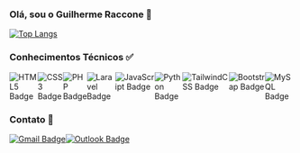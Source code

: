 ### Olá, sou o Guilherme Raccone 👋

[![Top Langs](https://github-readme-stats.vercel.app/api/top-langs/?username=guiraccone)](https://github.com/anuraghazra/github-readme-stats)

### Conhecimentos Técnicos ✅

<div style="display: flex;">
<img src="https://img.shields.io/badge/HTML5-E34F26?style=for-the-badge&logo=html5&logoColor=white" alt="HTML5 Badge"/>
<img src="https://img.shields.io/badge/CSS3-1572B6?style=for-the-badge&logo=css3&logoColor=white" alt="CSS3 Badge"/>
<img src="https://img.shields.io/badge/PHP-777BB4?style=for-the-badge&logo=php&logoColor=white" alt="PHP Badge"/>
<img src="https://img.shields.io/badge/Laravel-FF2D20?style=for-the-badge&logo=laravel&logoColor=white" alt="Laravel Badge"/>
<img src="https://img.shields.io/badge/JavaScript-F7DF1E?style=for-the-badge&logo=javascript&logoColor=black" alt="JavaScript Badge"/>
<img src="https://img.shields.io/badge/Python-3776AB?style=for-the-badge&logo=python&logoColor=white" alt="Python Badge"/>
<img src="https://img.shields.io/badge/Tailwind_CSS-38B2AC?style=for-the-badge&logo=tailwind-css&logoColor=white" alt="TailwindCSS Badge"/>
<img src="https://img.shields.io/badge/Bootstrap-563D7C?style=for-the-badge&logo=bootstrap&logoColor=white" alt="Bootstrap Badge"/>
<img src="https://img.shields.io/badge/MySQL-00000F?style=for-the-badge&logo=mysql&logoColor=white" alt="MySQL Badge"/>
</div>

### Contato 📩

<div style="display: flex;">
  <a href="mailto:guifixxer@gmail.com"><img src="https://img.shields.io/badge/Gmail-D14836?style=for-the-badge&logo=gmail&logoColor=white" alt="Gmail Badge"/></a>
  <a href="mailto:guilherme.raccone@hotmail.com"><img src="https://img.shields.io/badge/Microsoft_Outlook-0078D4?style=for-the-badge&logo=microsoft-outlook&logoColor=white" alt="Outlook Badge"/></a>
</div>

<!--
**guiraccone/guiraccone** is a ✨ _special_ ✨ repository because its `README.md` (this file) appears on your GitHub profile.
Here are some ideas to get you started:

- 🔭 I’m currently working on ...
- 🌱 I’m currently learning ...
- 👯 I’m looking to collaborate on ...
- 🤔 I’m looking for help with ...
- 💬 Ask me about ...
- 📫 How to reach me: ...
- 😄 Pronouns: ...
- ⚡ Fun fact: ...

Badges
https://dev.to/envoy_/150-badges-for-github-pnk

-->
